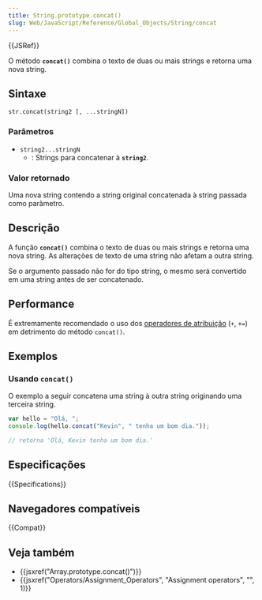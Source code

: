 ```yaml
---
title: String.prototype.concat()
slug: Web/JavaScript/Reference/Global_Objects/String/concat
---
```


{{JSRef}}

O método **`concat()`** combina o texto de duas ou mais strings e retorna uma nova string.

## Sintaxe

```
str.concat(string2 [, ...stringN])
```

### Parâmetros

- `string2...stringN`
  - : Strings para concatenar à **`string2`**.

### Valor retornado

Uma nova string contendo a string original concatenada à string passada como parâmetro.

## Descrição

A função **`concat()`** combina o texto de duas ou mais strings e retorna uma nova string. As alterações de texto de uma string não afetam a outra string.

Se o argumento passado não for do tipo string, o mesmo será convertido em uma string antes de ser concatenado.

## Performance

É extremamente recomendado o uso dos [operadores de atribuição](/pt-BR/docs/Web/JavaScript/Guide/Expressions_and_Operators) (`+`, `+=`) em detrimento do método `concat()`.

## Exemplos

### Usando `concat()`

O exemplo a seguir concatena uma string à outra string originando uma terceira string.

```js
var hello = "Olá, ";
console.log(hello.concat("Kevin", " tenha um bom dia."));

// retorna 'Olá, Kevin tenha um bom dia.'
```

## Especificações

{{Specifications}}

## Navegadores compatíveis

{{Compat}}

## Veja também

- {{jsxref("Array.prototype.concat()")}}
- {{jsxref("Operators/Assignment_Operators", "Assignment operators", "", 1)}}

